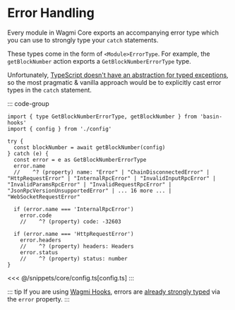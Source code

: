 # Error Handling

Every module in Wagmi Core exports an accompanying error type which you can use to strongly type your `catch` statements.

These types come in the form of `<Module>ErrorType`. For example, the `getBlockNumber` action exports a `GetBlockNumberErrorType` type.

Unfortunately, [TypeScript doesn't have an abstraction for typed exceptions](https://github.com/microsoft/TypeScript/issues/13219), so the most pragmatic & vanilla approach would be to explicitly cast error types in the `catch` statement.

::: code-group
```tsx [index.tsx]
import { type GetBlockNumberErrorType, getBlockNumber } from 'basin-hooks'
import { config } from './config'

try {
  const blockNumber = await getBlockNumber(config)
} catch (e) {
  const error = e as GetBlockNumberErrorType
  error.name
  //    ^? (property) name: "Error" | "ChainDisconnectedError" | "HttpRequestError" | "InternalRpcError" | "InvalidInputRpcError" | "InvalidParamsRpcError" | "InvalidRequestRpcError" | "JsonRpcVersionUnsupportedError" | ... 16 more ... | "WebSocketRequestError"

  if (error.name === 'InternalRpcError')
    error.code
    //    ^? (property) code: -32603

  if (error.name === 'HttpRequestError')
    error.headers
    //    ^? (property) headers: Headers
    error.status
    //    ^? (property) status: number
}
```
<<< @/snippets/core/config.ts[config.ts]
:::

::: tip
If you are using [Wagmi Hooks](/react/api/hooks), errors are [already strongly typed](/react/guides/error-handling) via the `error` property.
:::